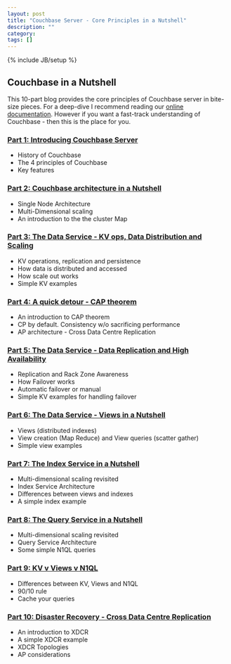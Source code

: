```yaml
---
layout: post
title: "Couchbase Server - Core Principles in a Nutshell"
description: ""
category: 
tags: []
---
```

{% include JB/setup %}

## Couchbase in a Nutshell
This 10-part blog provides the core principles of Couchbase server in bite-size pieces.
For a deep-dive I recommend reading our [online documentation](http://developer.couchbase.com/guides-and-references). 
However if you want a fast-track understanding of Couchbase - then this is the place for you.

### [Part 1: Introducing Couchbase Server](/2015/11/26/part-1-introducing-couchbase-server/)
* History of Couchbase
* The 4 principles of Couchbase
* Key features

### [Part 2: Couchbase architecture in a Nutshell](/2016/03/22/part-2-couchbase-architecture-in-a-nutshell/)
* Single Node Architecture
* Multi-Dimensional scaling
* An introduction to the the cluster Map

### [Part 3: The Data Service - KV ops, Data Distribution and Scaling](/2015/11/26/part-3-the-data-service-kv-ops-data-distribution-and-scaling/)
* KV operations, replication and persistence
* How data is distributed and accessed
* How scale out works
* Simple KV examples

### [Part 4: A quick detour - CAP theorem](/2015/11/26/part-4-a-quick-detour-cap-theorem/)
* An introduction to CAP theorem
* CP by default. Consistency w/o sacrificing performance
* AP architecture - Cross Data Centre Replication

### [Part 5: The Data Service - Data Replication and High Availability](/2015/11/26/part-5-the-data-service-data-replication-and-high-availability/)
* Replication and Rack Zone Awareness
* How Failover works
* Automatic failover or manual
* Simple KV examples for handling failover

### [Part 6: The Data Service - Views in a Nutshell](/2015/11/26/part-6-the-data-service-views-in-a-nutshell/)
* Views (distributed indexes)
* View creation (Map Reduce) and View queries (scatter gather)
* Simple view examples

### [Part 7: The Index Service in a Nutshell](/2015/11/26/part-7-the-index-service-in-a-nutshell/)
* Multi-dimensional scaling revisited
* Index Service Architecture
* Differences between views and indexes
* A simple index example

### [Part 8: The Query Service in a Nutshell](/2015/11/26/part-8-the-query-service-in-a-nutshell/)
* Multi-dimensional scaling revisited
* Query Service Architecture
* Some simple N1QL queries

### [Part 9: KV v Views v N1QL](/2015/11/26/part-9-kv-v-views-v-n1ql/)
* Differences between KV, Views and N1QL
* 90/10 rule
* Cache your queries

### [Part 10: Disaster Recovery - Cross Data Centre Replication](/2015/11/27/part-10-disaster-recovery-cross-data-centre-replication/)
* An introduction to XDCR 
* A simple XDCR example 
* XDCR Topologies
* AP considerations